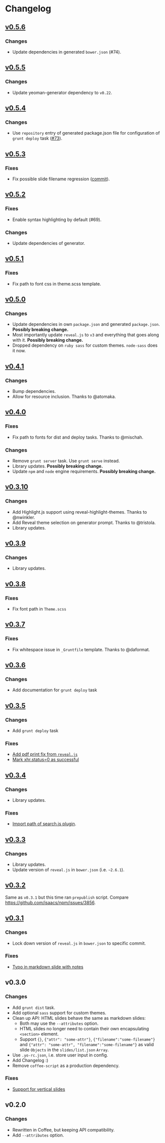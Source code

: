 # Changelog

## [v0.5.6](https://github.com/slara/generator-reveal/compare/v0.5.5...v0.5.6)
### Changes
 - Update dependencies in generated `bower.json` (#74).

## [v0.5.5](https://github.com/slara/generator-reveal/compare/v0.5.4...v0.5.5)
### Changes
 - Update yeoman-generator dependency to `v0.22`.

## [v0.5.4](https://github.com/slara/generator-reveal/compare/v0.5.3...v0.5.4)
### Changes
 - Use `repository` entry of generated package.json file for configuration of `grunt deploy` task ([#73](https://github.com/slara/generator-reveal/pull/73)).

## [v0.5.3](https://github.com/slara/generator-reveal/compare/v0.5.2...v0.5.3)
### Fixes
 - Fix possible slide filename regression ([commit](https://github.com/slara/generator-reveal/commit/04866942811385481dee5fb3913251bd4ffb4dea)).

## [v0.5.2](https://github.com/slara/generator-reveal/compare/v0.5.1...v0.5.2)
### Fixes
 - Enable syntax highlighting by default (#69).

### Changes
 - Update dependencies of generator.

## [v0.5.1](https://github.com/slara/generator-reveal/compare/v0.5.0...v0.5.1)
### Fixes
 - Fix path to font css in theme.scss template.

## [v0.5.0](https://github.com/slara/generator-reveal/compare/v0.4.1...v0.5.0)
### Changes
 - Update dependencies in own `package.json` and generated `package.json`. **Possibly breaking change.**
 - Most importantly update `reveal.js` to `v3` and everything that goes along with it. **Possibly breaking change.**
 - Dropped dependency on `ruby sass` for custom themes. `node-sass` does it now.

## [v0.4.1](https://github.com/slara/generator-reveal/compare/v0.4.0...v0.4.1)
### Changes
 - Bump dependencies.
 - Allow for resource inclusion. Thanks to @atomaka.


## [v0.4.0](https://github.com/slara/generator-reveal/compare/v0.3.10...v0.4.0)
### Fixes
 - Fix path to fonts for dist and deploy tasks. Thanks to @mischah.

### Changes
 - Remove `grunt server` task. Use `grunt serve` instead.
 - Library updates. **Possibly breaking change.**
 - Update `npm` and `node` engine requirements. **Possibly breaking change.**

## [v0.3.10](https://github.com/slara/generator-reveal/compare/v0.3.9...v0.3.10)
### Changes
 - Add Highlight.js support using reveal-highlight-themes. Thanks to @nwinkler.
 - Add Reveal theme selection on generator prompt. Thanks to @tristola.
 - Library updates.

## [v0.3.9](https://github.com/slara/generator-reveal/compare/v0.3.8...v0.3.9)
### Changes
 - Library updates.

## [v0.3.8](https://github.com/slara/generator-reveal/compare/v0.3.7...v0.3.8)
### Fixes
 - Fix font path in `Theme.scss`

## [v0.3.7](https://github.com/slara/generator-reveal/compare/v0.3.6...v0.3.7)
### Fixes
 - Fix whitespace issue in `_Gruntfile` template. Thanks to @daformat.

## [v0.3.6](https://github.com/slara/generator-reveal/compare/v0.3.5...v0.3.6)
### Changes
 - Add documentation for `grunt deploy` task

## [v0.3.5](https://github.com/slara/generator-reveal/compare/v0.3.4...v0.3.5)
### Changes
 - Add `grunt deploy` task

### Fixes
 - [Add pdf print fix from `reveal.js`](https://github.com/slara/generator-reveal/pull/40)
 - [Mark xhr.status=0 as successful](https://github.com/slara/generator-reveal/pull/36)

## [v0.3.4](https://github.com/slara/generator-reveal/compare/v0.3.3...v0.3.4)
### Changes
 - Library updates.

### Fixes
 - [Import path of search.js plugin](https://github.com/slara/generator-reveal/pull/34).


## [v0.3.3](https://github.com/slara/generator-reveal/compare/v0.3.1...v0.3.3)
### Changes
 - Library updates.
 - Update version of `reveal.js` in `bower.json` (i.e. `~2.6.1`).

## [v0.3.2](https://github.com/slara/generator-reveal/compare/v0.3.0...v0.3.1)
Same as `v0.3.1` but this time ran `prepublish` script. Compare https://github.com/isaacs/npm/issues/3856.

## [v0.3.1](https://github.com/slara/generator-reveal/compare/v0.3.0...v0.3.1)
### Changes
- Lock down version of `reveal.js` in `bower.json` to specific commit.

### Fixes
- [Typo in markdown slide with notes](https://github.com/slara/generator-reveal/issues/28)

## v0.3.0
### Changes
- Add `grunt dist` task.
- Add optional `sass` support for custom themes.
- Clean up API: HTML slides behave the same as markdown slides:
    * Both may use the `--attributes` option.
    * HTML slides no longer need to contain their own encapsulating `<section>` element.
    * Support `{}`, `{"attr": "some-attr"}`, `{"filename":"some-filename"}` and `{"attr": "some-attr", "filename":"some-filename"}` as valid slide `Objects` in the `slides/list.json` `Array`.
- Use `.yo-rc.json`, i.e. store user input in config.
- Add Changelog :)
- Remove `coffee-script` as a production dependency.

### Fixes
- [Support for vertical slides](https://github.com/slara/generator-reveal/pull/27)

## v0.2.0
### Changes
- Rewritten in Coffee, but keeping API compatibility.
- Add `--attributes` option.
